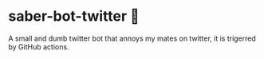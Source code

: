 # saber-bot-twitter 🤖
A small and dumb twitter bot that annoys my mates on twitter, it is trigerred by GitHub actions.
